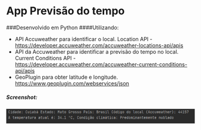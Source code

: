 # App Previsão do tempo


###Desenvolvido em Python 
####Utilizando:
* API Accuweather para identificar o local. Location API  - https://developer.accuweather.com/accuweather-locations-api/apis
* API da Accuweather para identificar a previsão do tempo no local. Current Conditions API - https://developer.accuweather.com/accuweather-current-conditions-api/apis
* GeoPlugin para obter latitude e longitude. https://www.geoplugin.com/webservices/json


##### Screenshot:
![Resposta esperada](https://github.com/jbrunomf/AppPrevisaoTempo/blob/master/app-previsao-resposta.png?raw=true)
